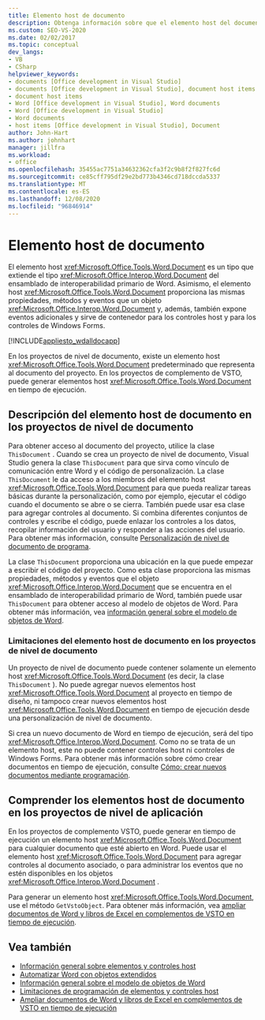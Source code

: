 ```yaml
---
title: Elemento host de documento
description: Obtenga información sobre que el elemento host del documento es un tipo que extiende el tipo de documento desde el ensamblado de interoperabilidad primario para Word.
ms.custom: SEO-VS-2020
ms.date: 02/02/2017
ms.topic: conceptual
dev_langs:
- VB
- CSharp
helpviewer_keywords:
- documents [Office development in Visual Studio]
- documents [Office development in Visual Studio], document host items
- document host items
- Word [Office development in Visual Studio], Word documents
- Word [Office development in Visual Studio]
- Word documents
- host items [Office development in Visual Studio], Document
author: John-Hart
ms.author: johnhart
manager: jillfra
ms.workload:
- office
ms.openlocfilehash: 35455ac7751a34632362cfa3f2c9b8f2f827fc6d
ms.sourcegitcommit: ce85cff795df29e2bd773b4346cd718dccda5337
ms.translationtype: MT
ms.contentlocale: es-ES
ms.lasthandoff: 12/08/2020
ms.locfileid: "96846914"
---
```

# <a name="document-host-item"></a>Elemento host de documento
  El elemento host <xref:Microsoft.Office.Tools.Word.Document> es un tipo que extiende el tipo <xref:Microsoft.Office.Interop.Word.Document> del ensamblado de interoperabilidad primario de Word. Asimismo, el elemento host <xref:Microsoft.Office.Tools.Word.Document> proporciona las mismas propiedades, métodos y eventos que un objeto <xref:Microsoft.Office.Interop.Word.Document> y, además, también expone eventos adicionales y sirve de contenedor para los controles host y para los controles de Windows Forms.

 [!INCLUDE[appliesto_wdalldocapp](../vsto/includes/appliesto-wdalldocapp-md.md)]

 En los proyectos de nivel de documento, existe un elemento host <xref:Microsoft.Office.Tools.Word.Document> predeterminado que representa al documento del proyecto. En los proyectos de complemento de VSTO, puede generar elementos host <xref:Microsoft.Office.Tools.Word.Document> en tiempo de ejecución.

## <a name="understand-the-document-host-item-in-document-level-projects"></a>Descripción del elemento host de documento en los proyectos de nivel de documento
 Para obtener acceso al documento del proyecto, utilice la clase `ThisDocument` . Cuando se crea un proyecto de nivel de documento, Visual Studio genera la clase `ThisDocument` para que sirva como vínculo de comunicación entre Word y el código de personalización. La clase `ThisDocument` le da acceso a los miembros del elemento host <xref:Microsoft.Office.Tools.Word.Document> para que pueda realizar tareas básicas durante la personalización, como por ejemplo, ejecutar el código cuando el documento se abre o se cierra. También puede usar esa clase para agregar controles al documento. Si combina diferentes conjuntos de controles y escribe el código, puede enlazar los controles a los datos, recopilar información del usuario y responder a las acciones del usuario. Para obtener más información, consulte [Personalización de nivel de documento de programa](../vsto/programming-document-level-customizations.md).

 La clase `ThisDocument` proporciona una ubicación en la que puede empezar a escribir el código del proyecto. Como esta clase proporciona las mismas propiedades, métodos y eventos que el objeto <xref:Microsoft.Office.Interop.Word.Document> que se encuentra en el ensamblado de interoperabilidad primario de Word, también puede usar `ThisDocument` para obtener acceso al modelo de objetos de Word. Para obtener más información, vea [información general sobre el modelo de objetos de Word](../vsto/word-object-model-overview.md).

### <a name="limitations-of-the-document-host-item-in-document-level-projects"></a>Limitaciones del elemento host de documento en los proyectos de nivel de documento
 Un proyecto de nivel de documento puede contener solamente un elemento host <xref:Microsoft.Office.Tools.Word.Document> (es decir, la clase `ThisDocument` ). No puede agregar nuevos elementos host <xref:Microsoft.Office.Tools.Word.Document> al proyecto en tiempo de diseño, ni tampoco crear nuevos elementos host <xref:Microsoft.Office.Tools.Word.Document> en tiempo de ejecución desde una personalización de nivel de documento.

 Si crea un nuevo documento de Word en tiempo de ejecución, será del tipo <xref:Microsoft.Office.Interop.Word.Document>. Como no se trata de un elemento host, este no puede contener controles host ni controles de Windows Forms. Para obtener más información sobre cómo crear documentos en tiempo de ejecución, consulte [Cómo: crear nuevos documentos mediante programación](../vsto/how-to-programmatically-create-new-documents.md).

## <a name="understand-document-host-items-in-application-level-projects"></a>Comprender los elementos host de documento en los proyectos de nivel de aplicación
 En los proyectos de complemento VSTO, puede generar en tiempo de ejecución un elemento host <xref:Microsoft.Office.Tools.Word.Document> para cualquier documento que esté abierto en Word. Puede usar el elemento host <xref:Microsoft.Office.Tools.Word.Document> para agregar controles al documento asociado, o para administrar los eventos que no estén disponibles en los objetos <xref:Microsoft.Office.Interop.Word.Document> .

 Para generar un elemento host <xref:Microsoft.Office.Tools.Word.Document>, use el método `GetVstoObject`. Para obtener más información, vea [ampliar documentos de Word y libros de Excel en complementos de VSTO en tiempo de ejecución](../vsto/extending-word-documents-and-excel-workbooks-in-vsto-add-ins-at-run-time.md).

## <a name="see-also"></a>Vea también
- [Información general sobre elementos y controles host](../vsto/host-items-and-host-controls-overview.md)
- [Automatizar Word con objetos extendidos](../vsto/automating-word-by-using-extended-objects.md)
- [Información general sobre el modelo de objetos de Word](../vsto/word-object-model-overview.md)
- [Limitaciones de programación de elementos y controles host](../vsto/programmatic-limitations-of-host-items-and-host-controls.md)
- [Ampliar documentos de Word y libros de Excel en complementos de VSTO en tiempo de ejecución](../vsto/extending-word-documents-and-excel-workbooks-in-vsto-add-ins-at-run-time.md)
